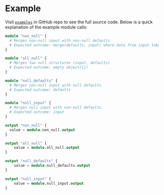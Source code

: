 # Example

Visit [`examples`](https://github.com/terraformita/terraform-local-defaults/tree/main/examples/complete) in GitHub repo to see the full source code. Below is a quick explanation of the example module calls:

```terraform
module "non_null" {
  # Merges non-null input with non-null defaults.
  # Expected outcome: merge(defaults, input) where data from input takes precedence
}

module "all_null" {
  # Merges two null structures (input, defaults)
  # Expected outcome: empty object({})
}

module "null_defaults" {
  # Merges non-null input with null defaults.
  # Expected outcome: defaults
}

module "null_input" {
  # Merges null input with non-null defaults.
  # Expected outcome: input
}

output "non_null" {
  value = module.non_null.output
}

output "all_null" {
    value = module.all_null.output
}

output "null_defaults" {
    value = module.null_defaults.output
}

output "null_input" {
    value = module.null_input.output
}
```
